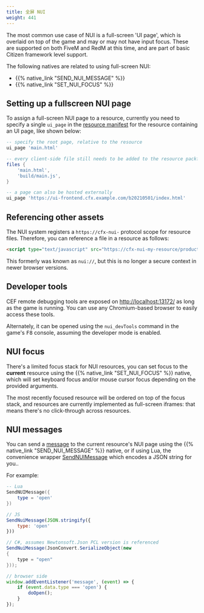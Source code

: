 ```yaml
---
title: 全屏 NUI
weight: 441
---
```


The most common use case of NUI is a full-screen 'UI page', which is overlaid on top of the game and may or may not have
input focus. These are supported on both FiveM and RedM at this time, and are part of basic Citizen framework level
support.

The following natives are related to using full-screen NUI:

* {{% native_link "SEND_NUI_MESSAGE" %}}
* {{% native_link "SET_NUI_FOCUS" %}}

## Setting up a fullscreen NUI page
To assign a full-screen NUI page to a resource, currently you need to specify a single `ui_page` in the
[resource manifest][resource-manifest] for the resource containing an UI page, like shown below:

```lua
-- specify the root page, relative to the resource
ui_page 'main.html'

-- every client-side file still needs to be added to the resource packfile!
files {
    'main.html',
    'build/main.js',
}
```

```lua
-- a page can also be hosted externally
ui_page 'https://ui-frontend.cfx.example.com/b20210501/index.html'
```

## Referencing other assets
The NUI system registers a `https://cfx-nui-` protocol scope for resource files. Therefore, you can reference a file in a resource
as follows:

```html
<script type="text/javascript" src="https://cfx-nui-my-resource/production.js" async></script>
```

This formerly was known as `nui://`, but this is no longer a secure context in newer browser versions.

## Developer tools
CEF remote debugging tools are exposed on [http://localhost:13172/](http://localhost:13172/) as long as the game is
running. You can use any Chromium-based browser to easily access these tools.

Alternately, it can be opened using the `nui_devTools` command in the game's <kbd>F8</kbd> console, assuming the 
developer mode is enabled.

## NUI focus
There's a limited focus stack for NUI resources, you can set focus to the **current** resource using the
{{% native_link "SET_NUI_FOCUS" %}} native, which will set keyboard focus and/or mouse cursor focus depending on the
provided arguments.

The most recently focused resource will be ordered on top of the focus stack, and resources are currently implemented
as full-screen iframes: that means there's no click-through across resources.

## NUI messages
You can send a [message][mdn-messages] to the current resource's NUI page using <span class="l-no-lua">the {{% native_link "SEND_NUI_MESSAGE" %}}
native</span><span class="l-raw">, or if using Lua, </span><span class="l-lua">the convenience wrapper
[SendNUIMessage][send-nui-message] which encodes a JSON string for you.</span><span class="l-no-raw l-no-lua">.</span>

For example:

<div class="l-lua">

```lua
-- Lua
SendNUIMessage({
    type = 'open'
})
```

</div>

<div class="l-js">

```js
// JS
SendNuiMessage(JSON.stringify({
    type: 'open'
}))
```

</div>

<div class="l-cs">

```csharp
// C#, assumes Newtonsoft.Json PCL version is referenced
SendNuiMessage(JsonConvert.SerializeObject(new
{
    type = "open"
}));
```

</div>

```js
// browser side
window.addEventListener('message', (event) => {
    if (event.data.type === 'open') {
        doOpen();
    }
});
```

[mdn-messages]: https://developer.mozilla.org/en-US/docs/Web/API/Window/postMessage#The_dispatched_event
[send-nui-message]: /docs/scripting-reference/runtimes/lua/functions/SendNUIMessage
[resource-manifest]: /docs/scripting-reference/resource-manifest/resource-manifest
